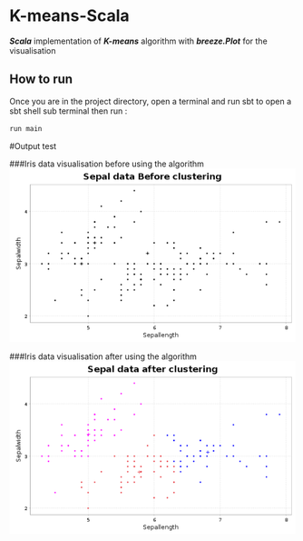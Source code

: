 # K-means-Scala

**_Scala_** implementation of **_K-means_** algorithm with **_breeze.Plot_** for the visualisation

## How to run

Once you are in the project directory, open a terminal and run sbt to open a sbt shell sub terminal then run :
```sbt
run main
```

#Output test

###Iris data visualisation before using the algorithm
![before](./before.png)

###Iris data visualisation after using the algorithm
![after](./after.png)
